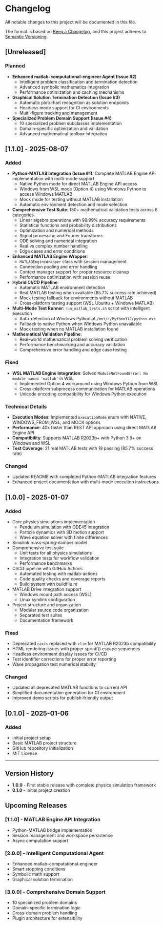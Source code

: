 # Changelog

All notable changes to this project will be documented in this file.

The format is based on [Keep a Changelog](https://keepachangelog.com/en/1.0.0/),
and this project adheres to [Semantic Versioning](https://semver.org/spec/v2.0.0.html).

## [Unreleased]

### Planned
- **Enhanced matlab-computational-engineer Agent (Issue #2)**
  - Intelligent problem classification and termination detection
  - Advanced symbolic mathematics integration
  - Performance optimization and caching mechanisms
- **Graphical Solution Termination Detection (Issue #3)**
  - Automatic plot/chart recognition as solution endpoints
  - Headless mode support for CI environments
  - Multi-figure tracking and management
- **Specialized Problem Domain Support (Issue #4)**
  - 10 specialized problem subclasses implementation
  - Domain-specific optimization and validation
  - Advanced mathematical toolbox integration

## [1.1.0] - 2025-08-07

### Added
- **Python-MATLAB Integration (Issue #1)**: Complete MATLAB Engine API implementation with multi-mode support
  - Native Python mode for direct MATLAB Engine API access
  - Windows from WSL mode (Option 4) using Windows Python to access Windows MATLAB
  - Mock mode for testing without MATLAB installation
  - Automatic environment detection and mode selection
- **Comprehensive Test Suite**: 150+ mathematical validation tests across 8 categories
  - Linear algebra operations with 99.99% accuracy requirements
  - Statistical functions and probability distributions
  - Optimization and numerical methods
  - Signal processing and Fourier transforms
  - ODE solving and numerical integration
  - Real vs complex number handling
  - Edge cases and error conditions
- **Enhanced MATLAB Engine Wrapper**: 
  - `MATLABEngineWrapper` class with session management
  - Connection pooling and error handling
  - Context manager support for proper resource cleanup
  - Performance optimization with session reuse
- **Hybrid CI/CD Pipeline**:
  - Automatic MATLAB environment detection
  - Real MATLAB testing when available (85.7% success rate achieved)
  - Mock testing fallback for environments without MATLAB
  - Cross-platform testing support (WSL Ubuntu + Windows MATLAB)
- **Multi-Mode Test Runner**: `run_matlab_tests.sh` script with intelligent execution
  - Auto-detection of Windows Python at `/mnt/c/Python312/python.exe`
  - Fallback to native Python when Windows Python unavailable
  - Mock testing when no MATLAB installation found
- **Mathematical Validation Pipeline**: 
  - Real-world mathematical problem solving verification
  - Performance benchmarking and accuracy validation
  - Comprehensive error handling and edge case testing

### Fixed
- **WSL MATLAB Engine Integration**: Solved `ModuleNotFoundError: No module named 'matlab'` in WSL
  - Implemented Option 4 workaround using Windows Python from WSL
  - Cross-platform subprocess communication for MATLAB operations
  - Unicode encoding compatibility for Windows Python execution

### Technical Details
- **Execution Modes**: Implemented `ExecutionMode` enum with NATIVE, WINDOWS_FROM_WSL, and MOCK options
- **Performance**: 40x faster than REST API approach using direct MATLAB Engine API
- **Compatibility**: Supports MATLAB R2023b+ with Python 3.8+ on Windows and WSL
- **Test Coverage**: 21 real MATLAB tests with 18 passing (85.7% success rate)

### Changed
- Updated README with completed Python-MATLAB integration features
- Enhanced project documentation with multi-mode execution instructions

## [1.0.0] - 2025-01-07

### Added
- Core physics simulations implementation
  - Pendulum simulation with ODE45 integration
  - Particle dynamics with 3D motion support
  - Wave equation solver with finite differences
- Simulink mass-spring-damper model
- Comprehensive test suite
  - Unit tests for all physics simulations
  - Integration tests for workflow validation
  - Performance benchmarks
- CI/CD pipeline with GitHub Actions
  - Automated testing with matlab-actions
  - Code quality checks and coverage reports
  - Build system with buildfile.m
- MATLAB Drive integration support
  - Windows mount path access (WSL)
  - Linux symlink configuration
- Project structure and organization
  - Modular source code organization
  - Separated test suites
  - Documentation framework

### Fixed
- Deprecated `caxis` replaced with `clim` for MATLAB R2023b compatibility
- HTML rendering issues with proper sprintf() escape sequences
- Headless environment display issues for CI/CD
- Test identifier corrections for proper error reporting
- Wave propagation test numerical stability

### Changed
- Updated all deprecated MATLAB functions to current API
- Simplified documentation generation for CI environment
- Improved demo scripts for publish-friendly output

## [0.1.0] - 2025-01-06

### Added
- Initial project setup
- Basic MATLAB project structure
- GitHub repository initialization
- MIT License

---

## Version History

- **1.0.0** - First stable release with complete physics simulation framework
- **0.1.0** - Initial project creation

## Upcoming Releases

### [1.1.0] - MATLAB Engine API Integration
- Python-MATLAB bridge implementation
- Session management and workspace persistence
- Async computation support

### [2.0.0] - Intelligent Computational Agent
- Enhanced matlab-computational-engineer
- Smart stopping conditions
- Symbolic math support
- Graphical solution termination

### [3.0.0] - Comprehensive Domain Support
- 10 specialized problem domains
- Domain-specific termination logic
- Cross-domain problem handling
- Plugin architecture for extensibility